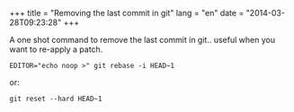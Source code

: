 +++
title = "Removing the last commit in git"
lang = "en"
date = "2014-03-28T09:23:28"
+++

A one shot command to remove the last commit in git.. useful when you want to re-apply a patch.

    EDITOR="echo noop >" git rebase -i HEAD~1

or:

    git reset --hard HEAD~1
